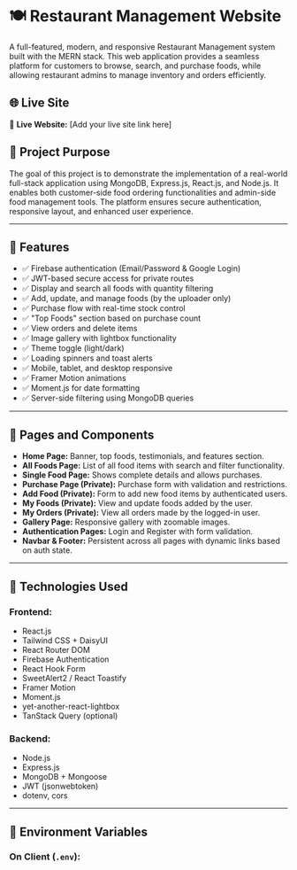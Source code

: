 # 🍽️ Restaurant Management Website

A full-featured, modern, and responsive Restaurant Management system built with the MERN stack. This web application provides a seamless platform for customers to browse, search, and purchase foods, while allowing restaurant admins to manage inventory and orders efficiently.

## 🌐 Live Site

🔗 **Live Website:** [Add your live site link here]

## 🧩 Project Purpose

The goal of this project is to demonstrate the implementation of a real-world full-stack application using MongoDB, Express.js, React.js, and Node.js. It enables both customer-side food ordering functionalities and admin-side food management tools. The platform ensures secure authentication, responsive layout, and enhanced user experience.

---

## 🚀 Features

- ✅ Firebase authentication (Email/Password & Google Login)
- ✅ JWT-based secure access for private routes
- ✅ Display and search all foods with quantity filtering
- ✅ Add, update, and manage foods (by the uploader only)
- ✅ Purchase flow with real-time stock control
- ✅ "Top Foods" section based on purchase count
- ✅ View orders and delete items
- ✅ Image gallery with lightbox functionality
- ✅ Theme toggle (light/dark)
- ✅ Loading spinners and toast alerts
- ✅ Mobile, tablet, and desktop responsive
- ✅ Framer Motion animations
- ✅ Moment.js for date formatting
- ✅ Server-side filtering using MongoDB queries

---

## 📁 Pages and Components

- **Home Page:** Banner, top foods, testimonials, and features section.
- **All Foods Page:** List of all food items with search and filter functionality.
- **Single Food Page:** Shows complete details and allows purchases.
- **Purchase Page (Private):** Purchase form with validation and restrictions.
- **Add Food (Private):** Form to add new food items by authenticated users.
- **My Foods (Private):** View and update foods added by the user.
- **My Orders (Private):** View all orders made by the logged-in user.
- **Gallery Page:** Responsive gallery with zoomable images.
- **Authentication Pages:** Login and Register with form validation.
- **Navbar & Footer:** Persistent across all pages with dynamic links based on auth state.

---

## 🧪 Technologies Used

### Frontend:
- React.js
- Tailwind CSS + DaisyUI
- React Router DOM
- Firebase Authentication
- React Hook Form
- SweetAlert2 / React Toastify
- Framer Motion
- Moment.js
- yet-another-react-lightbox
- TanStack Query (optional)

### Backend:
- Node.js
- Express.js
- MongoDB + Mongoose
- JWT (jsonwebtoken)
- dotenv, cors

---

## 🔐 Environment Variables

### On Client (`.env`):




